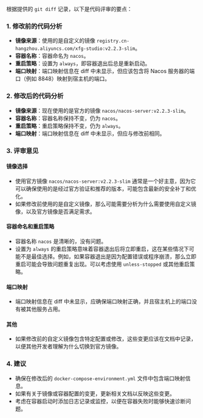 根据提供的 `git diff` 记录，以下是代码评审的要点：

### 1. 修改前的代码分析
- **镜像来源**：使用的是自定义的镜像 `registry.cn-hangzhou.aliyuncs.com/xfg-studio:v2.2.3-slim`。
- **容器名称**：容器命名为 `nacos`。
- **重启策略**：设置为 `always`，即容器退出后总是重新启动。
- **端口映射**：端口映射信息在 diff 中未显示，但应该包含将 Nacos 服务器的端口（例如 8848）映射到宿主机的端口。

### 2. 修改后的代码分析
- **镜像来源**：现在使用的是官方的镜像 `nacos/nacos-server:v2.2.3-slim`。
- **容器名称**：容器名称保持不变，仍为 `nacos`。
- **重启策略**：重启策略保持不变，仍为 `always`。
- **端口映射**：端口映射信息在 diff 中未显示，但应与修改前相同。

### 3. 评审意见

#### 镜像选择
- 使用官方镜像 `nacos/nacos-server:v2.2.3-slim` 通常是一个好主意，因为它可以确保使用的是经过官方验证和推荐的版本，可能包含最新的安全补丁和优化。
- 如果修改前使用的是自定义镜像，那么可能需要分析为什么需要使用自定义镜像，以及官方镜像是否满足需求。

#### 容器命名和重启策略
- 容器名称 `nacos` 是清晰的，没有问题。
- 设置为 `always` 的重启策略意味着容器退出后将立即重启，这在某些情况下可能不是最佳选择。例如，如果容器退出是因为配置错误或程序崩溃，那么立即重启可能会导致问题重复出现。可以考虑使用 `unless-stopped` 或其他重启策略。

#### 端口映射
- 端口映射信息在 diff 中未显示，应确保端口映射正确，并且宿主机上的端口没有被其他服务占用。

#### 其他
- 如果修改前的自定义镜像包含特定配置或修改，这些变更应该在文档中记录，以便其他开发者理解为什么切换到官方镜像。

### 4. 建议
- 确保在修改后的 `docker-compose-environment.yml` 文件中包含端口映射信息。
- 如果有关于镜像或容器配置的变更，更新相关文档以反映这些变更。
- 考虑在容器启动时添加日志记录或监控，以便在容器失败时能够快速诊断问题。